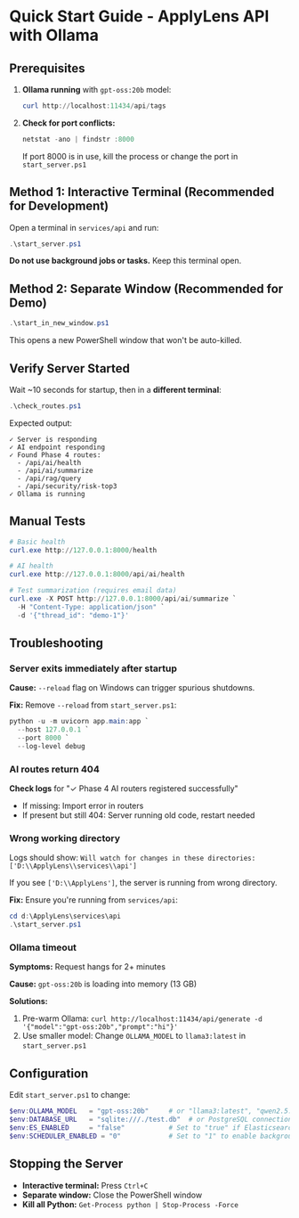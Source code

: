 # Quick Start Guide - ApplyLens API with Ollama

## Prerequisites

1. **Ollama running** with `gpt-oss:20b` model:
   ```powershell
   curl http://localhost:11434/api/tags
   ```

2. **Check for port conflicts:**
   ```powershell
   netstat -ano | findstr :8000
   ```
   If port 8000 is in use, kill the process or change the port in `start_server.ps1`

## Method 1: Interactive Terminal (Recommended for Development)

Open a terminal in `services/api` and run:

```powershell
.\start_server.ps1
```

**Do not use background jobs or tasks.** Keep this terminal open.

## Method 2: Separate Window (Recommended for Demo)

```powershell
.\start_in_new_window.ps1
```

This opens a new PowerShell window that won't be auto-killed.

## Verify Server Started

Wait ~10 seconds for startup, then in a **different terminal**:

```powershell
.\check_routes.ps1
```

Expected output:
```
✓ Server is responding
✓ AI endpoint responding
✓ Found Phase 4 routes:
  - /api/ai/health
  - /api/ai/summarize
  - /api/rag/query
  - /api/security/risk-top3
✓ Ollama is running
```

## Manual Tests

```powershell
# Basic health
curl.exe http://127.0.0.1:8000/health

# AI health
curl.exe http://127.0.0.1:8000/api/ai/health

# Test summarization (requires email data)
curl.exe -X POST http://127.0.0.1:8000/api/ai/summarize `
  -H "Content-Type: application/json" `
  -d '{"thread_id": "demo-1"}'
```

## Troubleshooting

### Server exits immediately after startup

**Cause:** `--reload` flag on Windows can trigger spurious shutdowns.

**Fix:** Remove `--reload` from `start_server.ps1`:
```powershell
python -u -m uvicorn app.main:app `
  --host 127.0.0.1 `
  --port 8000 `
  --log-level debug
```

### AI routes return 404

**Check logs** for "✓ Phase 4 AI routers registered successfully"
- If missing: Import error in routers
- If present but still 404: Server running old code, restart needed

### Wrong working directory

Logs should show: `Will watch for changes in these directories: ['D:\\ApplyLens\\services\\api']`

If you see `['D:\\ApplyLens']`, the server is running from wrong directory.

**Fix:** Ensure you're running from `services/api`:
```powershell
cd d:\ApplyLens\services\api
.\start_server.ps1
```

### Ollama timeout

**Symptoms:** Request hangs for 2+ minutes

**Cause:** `gpt-oss:20b` is loading into memory (13 GB)

**Solutions:**
1. Pre-warm Ollama: `curl http://localhost:11434/api/generate -d '{"model":"gpt-oss:20b","prompt":"hi"}'`
2. Use smaller model: Change `OLLAMA_MODEL` to `llama3:latest` in `start_server.ps1`

## Configuration

Edit `start_server.ps1` to change:

```powershell
$env:OLLAMA_MODEL   = "gpt-oss:20b"     # or "llama3:latest", "qwen2.5:7b-instruct"
$env:DATABASE_URL   = "sqlite:///./test.db"  # or PostgreSQL connection string
$env:ES_ENABLED     = "false"           # Set to "true" if Elasticsearch available
$env:SCHEDULER_ENABLED = "0"            # Set to "1" to enable background jobs
```

## Stopping the Server

- **Interactive terminal:** Press `Ctrl+C`
- **Separate window:** Close the PowerShell window
- **Kill all Python:** `Get-Process python | Stop-Process -Force`
